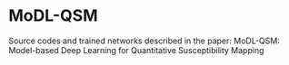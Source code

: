 # MoDL-QSM
Source codes and trained networks described in the paper: MoDL-QSM: Model-based Deep Learning for Quantitative Susceptibility Mapping
